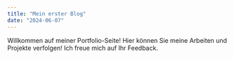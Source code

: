 ```yaml
---
title: "Mein erster Blog"
date: "2024-06-07"
---
```



Willkommen auf meiner Portfolio-Seite! Hier können Sie meine Arbeiten und Projekte verfolgen! Ich freue mich auf Ihr Feedback.

